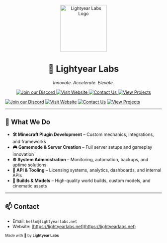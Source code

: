 <p align="center">
  <a href="https://lightyearlabs.net">
    <img src="https://www.lightyearlabs.net/logo.png" alt="Lightyear Labs Logo" width="150">
  </a>
</p>

<h1 align="center">🚀 Lightyear Labs</h1>
<p align="center"><em>Innovate. Accelerate. Elevate.</em></p>

<p align="center">
  <a href="https://discord.lightyearlabs.net">
    <img src="https://img.shields.io/badge/Join%20our%20Discord-5865F2?logo=discord&logoColor=white&style=for-the-badge" alt="Join our Discord">
  </a>
  <a href="https://lightyearlabs.net">
    <img src="https://img.shields.io/badge/Visit%20Website-0A66C2?logo=google-chrome&logoColor=white&style=for-the-badge" alt="Visit Website">
  </a>
  <a href="mailto:hello@lightyearlabs.net">
    <img src="https://img.shields.io/badge/Contact%20Us-25D366?logo=gmail&logoColor=white&style=for-the-badge" alt="Contact Us">
  </a>
  <a href="https://github.com/Lightyear-Labs">
    <img src="https://img.shields.io/badge/View%20Projects-333333?logo=github&logoColor=white&style=for-the-badge" alt="View Projects">
  </a>
</p>

[![Join our Discord](https://img.shields.io/badge/Join%20our%20Discord-5865F2?logo=discord&logoColor=white&style=for-the-badge)](https://discord.lightyearlabs.net)
[![Visit Website](https://img.shields.io/badge/Visit%20Website-0A66C2?logo=google-chrome&logoColor=white&style=for-the-badge)](https://lightyearlabs.net)
[![Contact Us](https://img.shields.io/badge/Contact%20Us-25D366?logo=gmail&logoColor=white&style=for-the-badge)](mailto:hello@lightyearlabs.net)
[![View Projects](https://img.shields.io/badge/View%20Projects-333333?logo=github&logoColor=white&style=for-the-badge)](https://github.com/Lightyear-Labs)

---

## 💼 What We Do

- **🛠️ Minecraft Plugin Development** – Custom mechanics, integrations, and frameworks
- **🎮 Gamemode & Server Creation** – Full server setups and gameplay innovation
- **⚙️ System Administration** – Monitoring, automation, backups, and uptime solutions
- **🧠 API & Tooling** – Licensing systems, analytics, dashboards, and internal APIs
- **🧱 Builds & Models** – High-quality world builds, custom models, and cinematic assets

---

## 📫 Contact

- Email: `hello@lightyearlabs.net`
- Website: [https://lightyearlabs.net](https://lightyearlabs.net)

<sub>Made with 💫 by **Lightyear Labs**</sub>

